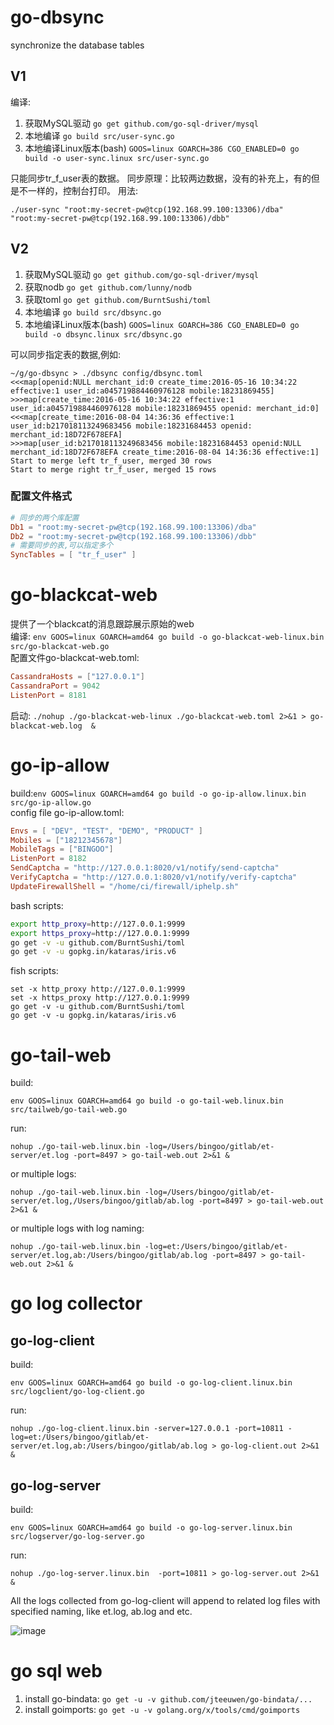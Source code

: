 # go-dbsync
synchronize the database tables

## V1
编译:

1. 获取MySQL驱动 `go get github.com/go-sql-driver/mysql`
2. 本地编译 `go build src/user-sync.go` 
3. 本地编译Linux版本(bash) `GOOS=linux GOARCH=386 CGO_ENABLED=0 go build -o user-sync.linux src/user-sync.go`

只能同步tr_f_user表的数据。
同步原理：比较两边数据，没有的补充上，有的但是不一样的，控制台打印。
用法:

`./user-sync "root:my-secret-pw@tcp(192.168.99.100:13306)/dba" "root:my-secret-pw@tcp(192.168.99.100:13306)/dbb"`

## V2

1. 获取MySQL驱动 `go get github.com/go-sql-driver/mysql`
2. 获取nodb `go get github.com/lunny/nodb`
3. 获取toml `go get github.com/BurntSushi/toml`
4. 本地编译 `go build src/dbsync.go` 
5. 本地编译Linux版本(bash) `GOOS=linux GOARCH=386 CGO_ENABLED=0 go build -o dbsync.linux src/dbsync.go`


可以同步指定表的数据,例如:

```
~/g/go-dbsync > ./dbsync config/dbsync.toml
<<<map[openid:NULL merchant_id:0 create_time:2016-05-16 10:34:22 effective:1 user_id:a045719884460976128 mobile:18231869455]
>>>map[create_time:2016-05-16 10:34:22 effective:1 user_id:a045719884460976128 mobile:18231869455 openid: merchant_id:0]
<<<map[create_time:2016-08-04 14:36:36 effective:1 user_id:b217018113249683456 mobile:18231684453 openid: merchant_id:18D72F678EFA]
>>>map[user_id:b217018113249683456 mobile:18231684453 openid:NULL merchant_id:18D72F678EFA create_time:2016-08-04 14:36:36 effective:1]
Start to merge left tr_f_user, merged 30 rows
Start to merge right tr_f_user, merged 15 rows
```

### 配置文件格式

```toml
# 同步的两个库配置
Db1 = "root:my-secret-pw@tcp(192.168.99.100:13306)/dba"
Db2 = "root:my-secret-pw@tcp(192.168.99.100:13306)/dbb"
# 需要同步的表,可以指定多个
SyncTables = [ "tr_f_user" ]
```

# go-blackcat-web
提供了一个blackcat的消息跟踪展示原始的web<br>
编译: `env GOOS=linux GOARCH=amd64 go build -o go-blackcat-web-linux.bin src/go-blackcat-web.go` <br>
配置文件go-blackcat-web.toml:

```toml
CassandraHosts = ["127.0.0.1"]
CassandraPort = 9042
ListenPort = 8181
```
启动: `./nohup ./go-blackcat-web-linux ./go-blackcat-web.toml 2>&1 > go-blackcat-web.log  &`


# go-ip-allow
build:`env GOOS=linux GOARCH=amd64 go build -o go-ip-allow.linux.bin src/go-ip-allow.go`<br/>
config file go-ip-allow.toml:

```toml
Envs = [ "DEV", "TEST", "DEMO", "PRODUCT" ]
Mobiles = ["18212345678"]
MobileTags = ["BINGOO"]
ListenPort = 8182
SendCaptcha = "http://127.0.0.1:8020/v1/notify/send-captcha"
VerifyCaptcha = "http://127.0.0.1:8020/v1/notify/verify-captcha"
UpdateFirewallShell = "/home/ci/firewall/iphelp.sh"
```
bash scripts:
```bash
export http_proxy=http://127.0.0.1:9999
export https_proxy=http://127.0.0.1:9999
go get -v -u github.com/BurntSushi/toml
go get -v -u gopkg.in/kataras/iris.v6
```
fish scripts:
```fish
set -x http_proxy http://127.0.0.1:9999
set -x https_proxy http://127.0.0.1:9999
go get -v -u github.com/BurntSushi/toml
go get -v -u gopkg.in/kataras/iris.v6
```

# go-tail-web
build:<p>`env GOOS=linux GOARCH=amd64 go build -o go-tail-web.linux.bin src/tailweb/go-tail-web.go`</p>
run:<p>`nohup ./go-tail-web.linux.bin -log=/Users/bingoo/gitlab/et-server/et.log -port=8497 > go-tail-web.out 2>&1 &`</p>
or multiple logs:<p>`nohup ./go-tail-web.linux.bin -log=/Users/bingoo/gitlab/et-server/et.log,/Users/bingoo/gitlab/ab.log -port=8497 > go-tail-web.out 2>&1 &`</p>
or multiple logs with log naming:<p>`nohup ./go-tail-web.linux.bin -log=et:/Users/bingoo/gitlab/et-server/et.log,ab:/Users/bingoo/gitlab/ab.log -port=8497 > go-tail-web.out 2>&1 &`</p>

# go log collector
## go-log-client
build:<p>`env GOOS=linux GOARCH=amd64 go build -o go-log-client.linux.bin src/logclient/go-log-client.go`</p>
run:<p>`nohup ./go-log-client.linux.bin -server=127.0.0.1 -port=10811 -log=et:/Users/bingoo/gitlab/et-server/et.log,ab:/Users/bingoo/gitlab/ab.log > go-log-client.out 2>&1 &`</p>
## go-log-server
build:<p>`env GOOS=linux GOARCH=amd64 go build -o go-log-server.linux.bin src/logserver/go-log-server.go`</p>
run:<p>`nohup ./go-log-server.linux.bin  -port=10811 > go-log-server.out 2>&1 &`</p>
All the logs collected from go-log-client will append to related log files with specified naming, like et.log, ab.log and etc.

![image](https://user-images.githubusercontent.com/1940588/28238816-9745199c-698e-11e7-8ed5-f925130a0826.png)

# go sql web
1. install go-bindata: `go get -u -v github.com/jteeuwen/go-bindata/...`
2. install goimports: `go get -u -v golang.org/x/tools/cmd/goimports`
